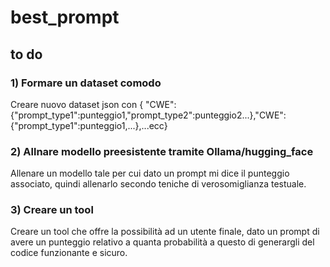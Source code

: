 # best_prompt
## to do
### 1) Formare un dataset comodo
Creare nuovo dataset json con
{ "CWE":{"prompt_type1":punteggio1,"prompt_type2":punteggio2...},"CWE":{"prompt_type1":punteggio1,...},...ecc}
### 2) Allnare modello preesistente tramite Ollama/hugging_face
Allenare un modello tale per cui dato un prompt mi dice il punteggio associato, quindi allenarlo secondo teniche di verosomiglianza testuale.
### 3) Creare un tool 
Creare un tool che offre la possibilità ad un utente finale, dato un prompt di avere un punteggio relativo a quanta probabilità a questo di generargli del codice funzionante e sicuro.

